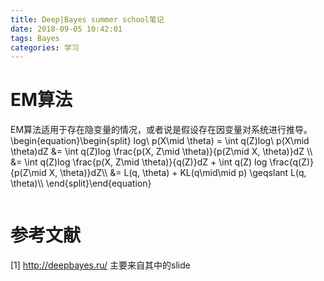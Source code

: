 ```yaml
---
title: Deep|Bayes summer school笔记
date: 2018-09-05 10:42:01
tags: Bayes
categories: 学习
---
```

# EM算法
EM算法适用于存在隐变量的情况，或者说是假设存在因变量对系统进行推导。
\begin{equation}\begin{split} log\ p(X\mid \theta) = \int q(Z)log\ p(X\mid \theta)dZ &= \int q(Z)log \frac{p(X, Z\mid \theta)}{p(Z\mid X, \theta)}dZ \\\\
&= \int q(Z)log \frac{p(X, Z\mid \theta)}{q(Z)}dZ + \int q(Z) log \frac{q(Z)}{p(Z\mid X, \theta)}dZ\\\\
&= L(q, \theta) + KL(q\mid\mid p) \geqslant L(q, \theta)\\\\
\end{split}\end{equation}

![]()
# 参考文献
[1] http://deepbayes.ru/ 主要来自其中的slide
